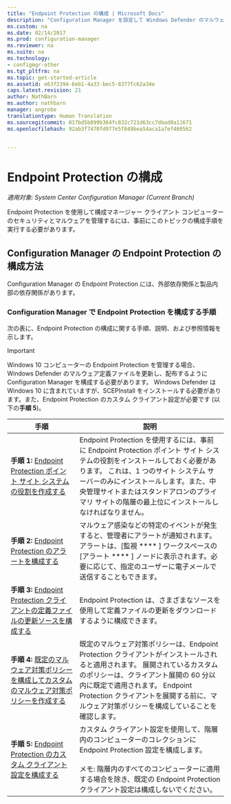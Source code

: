 ```yaml
---
title: "Endpoint Protection の構成 | Microsoft Docs"
description: "Configuration Manager を設定して Windows Defender のマルウェア定義を更新および配布する方法について説明します。"
ms.custom: na
ms.date: 02/14/2017
ms.prod: configuration-manager
ms.reviewer: na
ms.suite: na
ms.technology:
- configmgr-other
ms.tgt_pltfrm: na
ms.topic: get-started-article
ms.assetid: e63f2394-6eb1-4a33-bec5-8377fc62a34e
caps.latest.revision: 21
author: NathBarn
ms.author: nathbarn
manager: angrobe
translationtype: Human Translation
ms.sourcegitcommit: 017bd5b899b364fc832c721d63cc7dbad0a11671
ms.openlocfilehash: 92ab3f7470fd977e5f849bea54aca1a7ef460562


---
```


# <a name="configure-endpoint-protection"></a>Endpoint Protection の構成

*適用対象: System Center Configuration Manager (Current Branch)*

Endpoint Protection を使用して構成マネージャー クライアント コンピューターのセキュリティとマルウェアを管理するには、事前にこのトピックの構成手順を実行する必要があります。  

## <a name="how-to-configure-endpoint-protection-in-configuration-manager"></a>Configuration Manager の Endpoint Protection の構成方法  
 Configuration Manager の Endpoint Protection には、外部依存関係と製品内部の依存関係があります。  

### <a name="steps-to-configure-endpoint-protection-in-configuration-manager"></a>Configuration Manager で Endpoint Protection を構成する手順  
 次の表に、Endpoint Protection の構成に関する手順、説明、および参照情報を示します。  

> [!IMPORTANT]  
>  Windows 10 コンピューターの Endpoint Protection を管理する場合、Windows Defender のマルウェア定義ファイルを更新し、配布するように Configuration Manager を構成する必要があります。 Windows Defender は Windows 10 に含まれていますが、SCEPInstall をインストールする必要があります。また、Endpoint Protection のカスタム クライアント設定が必要です (以下の**手順 5**)。  

|手順|説明|  
|-----------|-------------|  
|**手順 1:** [Endpoint Protection ポイント サイト システムの役割を作成する](endpoint-protection-site-role.md)|Endpoint Protection を使用するには、事前に Endpoint Protection ポイント サイト システムの役割をインストールしておく必要があります。 これは、1 つのサイト システム サーバーのみにインストールします。また、中央管理サイトまたはスタンドアロンのプライマリ サイトの階層の最上位にインストールしなければなりません。 |  
|**手順 2:** [Endpoint Protection のアラートを構成する](endpoint-configure-alerts.md)|マルウェア感染などの特定のイベントが発生すると、管理者にアラートが通知されます。 アラートは、[監視 **** ] ワークスペースの [アラート **** ] ノードに表示されます。必要に応じて、指定のユーザーに電子メールで送信することもできます。 |  
|**手順 3:** [Endpoint Protection クライアントの定義ファイルの更新ソースを構成する](endpoint-definition-updates.md)|Endpoint Protection は、さまざまなソースを使用して定義ファイルの更新をダウンロードするように構成できます。 |  
|**手順 4:** [既定のマルウェア対策ポリシーを構成してカスタムのマルウェア対策ポリシーを作成する](endpoint-antimalware-policies.md)|既定のマルウェア対策ポリシーは、Endpoint Protection クライアントがインストールされると適用されます。 展開されているカスタムのポリシーは、クライアント展開の 60 分以内に既定で適用されます。 Endpoint Protection クライアントを展開する前に、マルウェア対策ポリシーを構成していることを確認します。 |  
|**手順 5:** [Endpoint Protection のカスタム クライアント設定を構成する](endpoint-protection-configure-client.md)|カスタム クライアント設定を使用して、階層内のコンピューターのコレクションに Endpoint Protection 設定を構成します。<br /><br /> メモ: 階層内のすべてのコンピューターに適用する場合を除き、既定の Endpoint Protection クライアント設定は構成しないでください。 |  



<!--HONumber=Feb17_HO3-->


